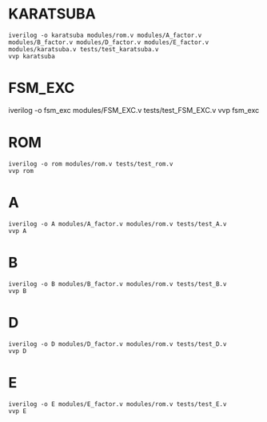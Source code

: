 # KARATSUBA
```
iverilog -o karatsuba modules/rom.v modules/A_factor.v modules/B_factor.v modules/D_factor.v modules/E_factor.v modules/karatsuba.v tests/test_karatsuba.v
vvp karatsuba
```
# FSM_EXC
iverilog -o fsm_exc modules/FSM_EXC.v tests/test_FSM_EXC.v
vvp fsm_exc

# ROM
```
iverilog -o rom modules/rom.v tests/test_rom.v
vvp rom
```

# A
```
iverilog -o A modules/A_factor.v modules/rom.v tests/test_A.v
vvp A
```

# B
```
iverilog -o B modules/B_factor.v modules/rom.v tests/test_B.v
vvp B
```

# D
```
iverilog -o D modules/D_factor.v modules/rom.v tests/test_D.v
vvp D
```

# E
```
iverilog -o E modules/E_factor.v modules/rom.v tests/test_E.v
vvp E
```